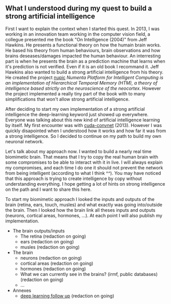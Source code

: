 ## What I understood during my quest to build a strong artificial intelligence

First I want to explain the context when I started this quest. In 2013, I was working in an innovation team working in the computer vision field, a collegue presented me the book "On Intelligence (2004)" from Jeff Hawkins. He presents a functional theory on how the humain brain works. He based his theory from human behaviours, brain observations and how brains deseases/damages impacted the human behaviour. An interresting part is when he presents the brain as a prediction machine that learns when it's prediction is not verified. Even if it is an old book I recommand it. Jeff Hawkins also wanted to build a strong artificial intelligence from his theory. He created the project [nupic](https://github.com/numenta/nupic) _Numenta Platform for Intelligent Computing is an implementation of Hierarchical Temporal Memory (HTM), a theory of intelligence based strictly on the neuroscience of the neocortex_. However the project implemented a really tiny part of the book with to many simplifications that won't allow strong artificial intelligence.

After deciding to start my own implementation of a strong artificial intelligence the deep-learning keyword just showed up everywhere. Everyone was talking about this new kind of artificial intelligence learning by itself. My first encounter was with [cuda-convnet](https://code.google.com/archive/p/cuda-convnet/) (2013). However I was quickly disapointed when I understood how it works and how far it was from a strong intelligence. So I decided to continue on my path to build my own neuronal network.

Let's talk about my approach now. I wanted to build a nearly real time biomimetic brain. That means that I try to copy the real human brain with some compromises to be able to interact with it in live. I will always explain my compromises, and each time I do one it should not prevent the network from being intelligent (according to what I think ^^). You may have noticed that this approach is trying to create intelligence by copy without understanding everything. I hope getting a lot of hints on strong intelligence on the path and I want to share this here.

To start my biomimetic approach I looked the inputs and outputs of the brain (retina, ears, touch, musles) and what exactly was going into/outside the brain.
Then I looked how the brain link all theses inputs and outputs (neurons, cortical areas, hormones, ...). At each point I will also publish my implementation.

- The brain outputs/inputs
  - The retina (redaction on going)
  - ears (redaction on going)
  - musles (redaction on going)
- The brain
  - neurons (redaction on going)
  - cortical areas (redaction on going)
  - hormones (redaction on going)
  - What we can currently see in the brains? (irmf, public databases) (redaction on going)
  - ...
- Annexes
  - [deep learning follow up](deep_learning.md) (redaction on going)

